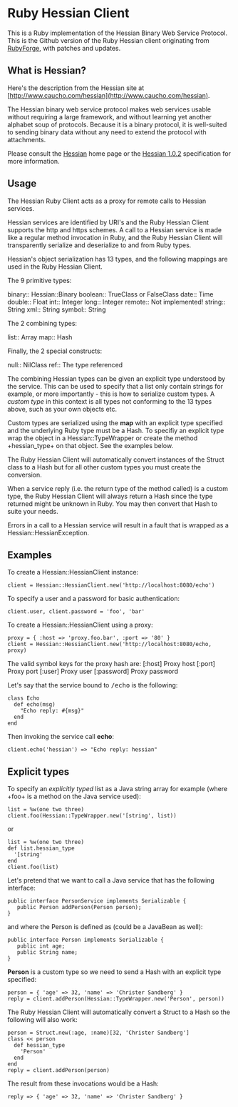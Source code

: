 # Ruby Hessian Client

This is a Ruby implementation of the Hessian Binary Web Service Protocol. This is
the Github version of the Ruby Hessian client originating from
[RubyForge](http://rubyforge.org/projects/hessian), with patches and updates.

## What is Hessian?

Here's the description from the Hessian site at
[http://www.caucho.com/hessian](http://www.caucho.com/hessian).

The Hessian binary web service protocol makes web services usable without
requiring a large framework, and without learning yet another alphabet soup of
protocols. Because it is a binary protocol, it is well-suited to sending binary
data without any need to extend the protocol with attachments.

Please consult the [Hessian](http://www.caucho.com/hessian) home page or the
[Hessian 1.0.2](http://www.caucho.com/resin-3.0/protocols/hessian-1.0-spec.xtp)
specification for more information.

## Usage

The Hessian Ruby Client acts as a proxy for remote calls to Hessian services.

Hessian services are identified by URI's and the Ruby Hessian Client supports
the http and https schemes. A call to a Hessian service is made like a regular
method invocation in Ruby, and the Ruby Hessian Client will transparently
serialize and deserialize to and from Ruby types.

Hessian's object serialization has 13 types, and the following mappings are
used in the Ruby Hessian Client.

The 9 primitive types:

binary:: Hessian::Binary
boolean:: TrueClass or FalseClass
date:: Time
double:: Float
int:: Integer
long:: Integer
remote:: Not implemented!
string:: String
xml:: String
symbol:: String

The 2 combining types:

list:: Array
map:: Hash

Finally, the 2 special constructs:

null:: NilClass
ref:: The type referenced

The combining Hessian types can be given an explicit type understood by the
service. This can be used to specify that a list only contain strings for
example, or more importantly - this is how to serialize custom types.
A *custom type* in this context is all types not conforming to the 13
types above, such as your own objects etc.

Custom types are serialized using the **map** with an explicit type
specified and the underlying Ruby type must be a Hash. To specifiy an explicit
type wrap the object in a Hessian::TypeWrapper or create the method
+hessian_type+ on that object. See the examples below.

The Ruby Hessian Client will automatically convert instances of the Struct
class to a Hash but for all other custom types you must create the conversion.

When a service reply (i.e. the return type of the method called) is a custom
type, the Ruby Hessian Client will always return a Hash since the type returned
might be unknown in Ruby. You may then convert that Hash to suite your needs.

Errors in a call to a Hessian service will result in a fault that is wrapped as
a Hessian::HessianException.

## Examples

To create a Hessian::HessianClient instance:

    client = Hessian::HessianClient.new('http://localhost:8080/echo')

To specify a user and a password for basic authentication:

    client.user, client.password = 'foo', 'bar'

To create a Hessian::HessianClient using a proxy:

    proxy = { :host => 'proxy.foo.bar', :port => '80' }
    client = Hessian::HessianClient.new('http://localhost:8080/echo, proxy)

The valid symbol keys for the proxy hash are:
[:host] Proxy host
[:port] Proxy port
[:user] Proxy user
[:password] Proxy password

Let's say that the service bound to <tt>/echo</tt> is the following:

    class Echo
      def echo(msg)
        "Echo reply: #{msg}"
      end
    end

Then invoking the service call **echo**:

    client.echo('hessian') => "Echo reply: hessian"

## Explicit types

To specify an *explicitly typed* list as a Java string array
for example (where +foo+ is a method on the Java service used):

    list = %w(one two three)
    client.foo(Hessian::TypeWrapper.new('[string', list))

or

    list = %w(one two three)
    def list.hessian_type
      '[string'
    end
    client.foo(list)

Let's pretend that we want to call a Java service that has the following
interface:
    
    public interface PersonService implements Serializable {
       public Person addPerson(Person person);
    }

and where the Person is defined as (could be a JavaBean as well):
    
    public interface Person implements Serializable {
       public int age;
       public String name;
    }

**Person** is a custom type so we need to send a Hash with an explicit type
specified:
    
    person = { 'age' => 32, 'name' => 'Christer Sandberg' }
    reply = client.addPerson(Hessian::TypeWrapper.new('Person', person))

The Ruby Hessian Client will automatically convert a Struct to a Hash so the
following will also work:
    
    person = Struct.new(:age, :name)[32, 'Christer Sandberg']
    class << person
      def hessian_type
        'Person'
      end
    end
    reply = client.addPerson(person)

The result from these invocations would be a Hash:

    reply => { 'age' => 32, 'name' => 'Christer Sandberg' }

